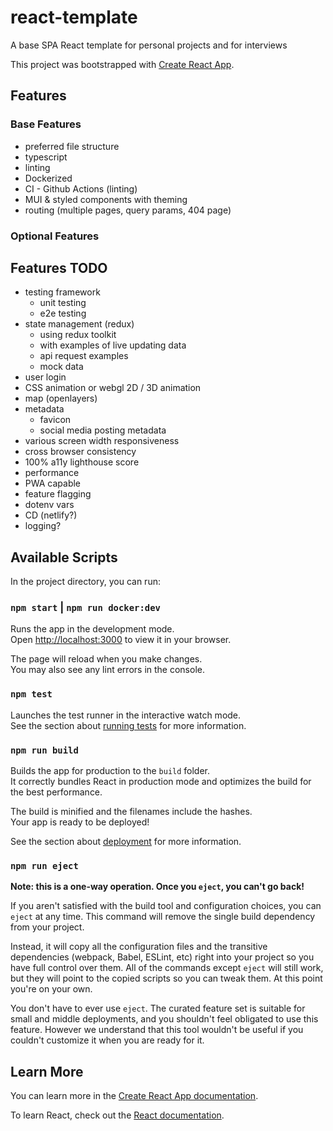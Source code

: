 # react-template

A base SPA React template for personal projects and for interviews

This project was bootstrapped with [Create React App](https://github.com/facebook/create-react-app).

## Features

### Base Features

- preferred file structure
- typescript
- linting
- Dockerized
- CI - Github Actions (linting)
- MUI & styled components with theming
- routing (multiple pages, query params, 404 page)

### Optional Features

## Features TODO

- testing framework
    - unit testing
    - e2e testing
- state management (redux)
    - using redux toolkit
    - with examples of live updating data
    - api request examples
    - mock data
- user login
- CSS animation or webgl 2D / 3D animation
- map (openlayers)
- metadata
    - favicon
    - social media posting metadata
- various screen width responsiveness
- cross browser consistency
- 100% a11y lighthouse score
- performance
- PWA capable
- feature flagging
- dotenv vars
- CD (netlify?)
- logging?

## Available Scripts

In the project directory, you can run:

### `npm start` | `npm run docker:dev`

Runs the app in the development mode.\
Open [http://localhost:3000](http://localhost:3000) to view it in your browser.

The page will reload when you make changes.\
You may also see any lint errors in the console.

### `npm test`

Launches the test runner in the interactive watch mode.\
See the section about [running tests](https://facebook.github.io/create-react-app/docs/running-tests) for more information.

### `npm run build`

Builds the app for production to the `build` folder.\
It correctly bundles React in production mode and optimizes the build for the best performance.

The build is minified and the filenames include the hashes.\
Your app is ready to be deployed!

See the section about [deployment](https://facebook.github.io/create-react-app/docs/deployment) for more information.

### `npm run eject`

**Note: this is a one-way operation. Once you `eject`, you can't go back!**

If you aren't satisfied with the build tool and configuration choices, you can `eject` at any time. This command will remove the single build dependency from your project.

Instead, it will copy all the configuration files and the transitive dependencies (webpack, Babel, ESLint, etc) right into your project so you have full control over them. All of the commands except `eject` will still work, but they will point to the copied scripts so you can tweak them. At this point you're on your own.

You don't have to ever use `eject`. The curated feature set is suitable for small and middle deployments, and you shouldn't feel obligated to use this feature. However we understand that this tool wouldn't be useful if you couldn't customize it when you are ready for it.

## Learn More

You can learn more in the [Create React App documentation](https://facebook.github.io/create-react-app/docs/getting-started).

To learn React, check out the [React documentation](https://reactjs.org/).
